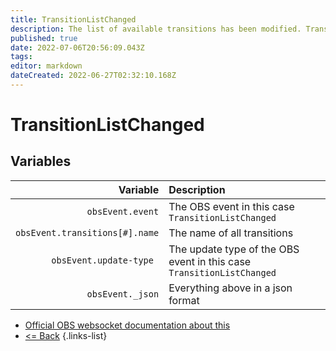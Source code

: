 ```yaml
---
title: TransitionListChanged
description: The list of available transitions has been modified. Transitions have been added, removed, or renamed.
published: true
date: 2022-07-06T20:56:09.043Z
tags: 
editor: markdown
dateCreated: 2022-06-27T02:32:10.168Z
---
```


# TransitionListChanged

## Variables

| Variable | Description |
|---------:|:------------|
| `obsEvent.event` | The OBS event in this case `TransitionListChanged`
| `obsEvent.transitions[#].name` | The name of all transitions
| `obsEvent.update-type	` | The update type of the OBS event in this case `TransitionListChanged`
| `obsEvent._json` | Everything above in a json format
* [Official OBS websocket documentation about this](https://github.com/obsproject/obs-websocket/blob/4.x-current/docs/generated/protocol.md#transitionlistchanged)
* [<= Back](/en/Broadcasters/OBS/Events)
{.links-list}